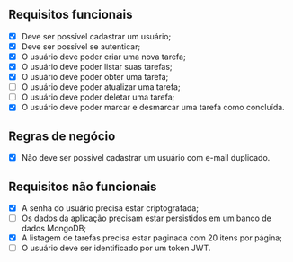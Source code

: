 ## Requisitos funcionais

- [x] Deve ser possível cadastrar um usuário;
- [x] Deve ser possível se autenticar;
- [x] O usuário deve poder criar uma nova tarefa;
- [x] O usuário deve poder listar suas tarefas;
- [x] O usuário deve poder obter uma tarefa;
- [ ] O usuário deve poder atualizar uma tarefa;
- [ ] O usuário deve poder deletar uma tarefa;
- [x] O usuário deve poder marcar e desmarcar uma tarefa como concluída.

## Regras de negócio

- [x] Não deve ser possível cadastrar um usuário com e-mail duplicado.

## Requisitos não funcionais

- [x] A senha do usuário precisa estar criptografada;
- [ ] Os dados da aplicação precisam estar persistidos em um banco de dados MongoDB;
- [x] A listagem de tarefas precisa estar paginada com 20 itens por página;
- [ ] O usuário deve ser identificado por um token JWT.
